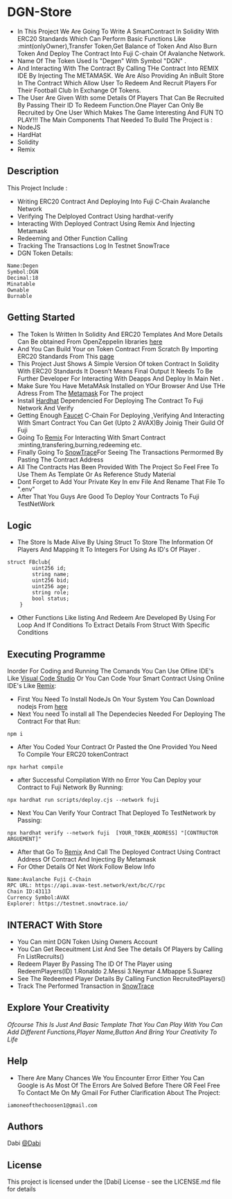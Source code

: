 # DGN-Store
* In This Project We Are Going To Write A SmartContract In Solidity With ERC20 Standards Which Can Perform Basic Functions Like :mint(onlyOwner),Transfer Token,Get Balance of Token And Also Burn Token And Deploy The Contract Into Fuji C-chain Of Avalanche Network.
* Name Of The Token Used Is "Degen" With Symbol "DGN" .
* And Interacting With The Contract By Calling THe Contract Into REMIX IDE By Injecting The METAMASK. We Are Also Providing An inBuilt Store In The Contract Which Allow User To Redeem And Recruit Players For Their Football Club In Exchange Of Tokens.
* The User Are Given With some Details Of Players That Can Be  Recruited By Passing Their ID To Redeem Function.One Player Can Only Be Recruited by One User Which Makes The Game Interesting And FUN TO PLAY!!!
The Main Components That Needed To Build The Project is :
* NodeJS
* HardHat
* Solidity
* Remix
## Description
This Project Include :
* Writing ERC20 Contract And Deploying Into Fuji C-Chain Avalanche Network
* Verifying The Delployed Contract Using hardhat-verify
* Interacting With Deployed Contract Using Remix And Injecting Metamask
* Redeeming and Other Function Calling
* Tracking The Transactions Log In Testnet SnowTrace
* DGN Token Details:
````
Name:Degen
Symbol:DGN
Decimal:18
Minatable
Ownable
Burnable
````
## Getting Started
* The Token Is Written In Solidity And ERC20 Templates And More Details Can Be obtained From OpenZeppelin libraries [here](https://openzeppelin.com/contracts/)
* And You Can Build Your on Token Contract From Scratch By Importing ERC20 Standards From This [page](@openzeppelin/contracts@5.0.1/token/ERC20/ERC20.sol)
* This Project Just Shows A Simple Version Of token Contract In Solidity With ERC20 Standards It Doesn't Means Final Output It Needs To Be Further Developer For Interacting With Deapps And Deploy In Main Net .
* Make Sure You Have MetaMAsk Installed on YOur Browser And Use THe Adress From The [Metamask](https://metamask.io/) For The project
* Install [Hardhat](https://hardhat.org/) Dependencied For Deploying The Contract To Fuji Network And Verify
* Getting Enough [Faucet](https://faucet.avax-test.network/) C-Chain For Deploying ,Verifying And Interacting With Smart Contract You Can Get (Upto 2 AVAX)By Joinig Their Guild Of Fuji
* Going To [Remix](https://remix.ethereum.org/) For Interacting With Smart Contract :minting,transfering,burning,redeeming etc.
* Finally Going To [SnowTrace](https://testnet.snowtrace.io/)For Seeing The Transactions Permormed By Pasting The Contract Address
* All The Contracts Has Been Provided With The Project So Feel Free To Use Them As Template Or As Reference Study Material
* Dont Forget to Add Your Private Key In env File And Rename That File To ".env"
* After That You Guys Are Good To Deploy Your Contracts To Fuji TestNetWork
## Logic
* The Store Is Made Alive By Using Struct To Store The Information Of Players And Mapping It To Integers For Using As ID's Of Player .
````
struct FBclub{
        uint256 id;
        string name;
        uint256 bid;
        uint256 age;
        string role;
        bool status;
    }
````
* Other Functions Like listing And Redeem Are Developed By Using For Loop And If Conditions To Extract Details From Struct With Specific Conditions
## Executing Programme
Inorder For Coding and Running The Comands You Can Use Ofline IDE's Like [Visual Code Studio](https://code.visualstudio.com/) Or You Can Code Your Smart Contract Using Online IDE's Like [Remix](https://remix.ethereum.org/):
* First You Need To Install NodeJs On Your System You Can Download nodejs From [here](https://nodejs.org/)
* Next You need To install all The Dependecies Needed For Deploying The Contract For that Run:
````
npm i
````
* After You Coded Your Contract Or Pasted the One Provided You Need To Compile Your ERC20 tokenContract
````
npx harhat compile
````
* after Successful Compilation With no Error You Can Deploy your Contract to Fuji Network By Running:
````
npx hardhat run scripts/deploy.cjs --network fuji
````
* Next You Can Verify Your Contract That Deployed To TestNetwork by Passing:
````
npx hardhat verify --network fuji  [YOUR_TOKEN_ADDRESS] "[CONTRUCTOR ARGUEMENT]"
````
* After that Go To [Remix](https://remix.ethereum.org/) And Call The Deployed Contract Using Contract Address Of Contract And Injecting By Metamask
* For Other Details Of Net Work Follow Below Info
````
Name:Avalanche Fuji C-Chain
RPC URL: https://api.avax-test.network/ext/bc/C/rpc
Chain ID:43113
Currency Symbol:AVAX
Explorer: https://testnet.snowtrace.io/
````
## INTERACT With Store
* You Can mint DGN Token Using Owners Account
* You Can Get Receuitment List And See The details Of Players by Calling Fn ListRecruits()
* Redeem Player By Passing The ID Of The Player using RedeemPlayers(ID)
1.Ronaldo
2.Messi
3.Neymar
4.Mbappe
5.Suarez
* See The Redeemed Player Details By Calling Function RecruitedPlayers()
* Track The Performed Transaction in [SnowTrace](https://testnet.snowtrace.io/)
## Explore Your Creativity
*Ofcourse This Is Just And Basic Template That You Can Play With You Can Add Different Functions,Player Name,Button And Bring Your Creativity To Life*
## Help
* There Are Many Chances We You Encounter Error Either You Can Google is As Most Of The Errors Are Solved Before There OR
 Feel Free To Contact Me On My Gmail For Futher Clarification About The Project:
````
iamoneofthechoosen1@gmail.com
````

## Authors

Dabi 
[@Dabi](iamoneofthechoosen1@gmial.com)


## License

This project is licensed under the [Dabi] License - see the LICENSE.md file for details

